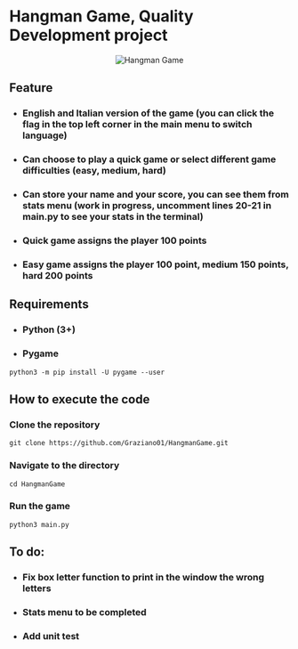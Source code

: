 # **Hangman Game, Quality Development project**

<p align="center">
<img src="https://github.com/Graziano01/HangmanGame/blob/main/assets/img.png?raw=true" title="Hangman Game">
</p>


## Feature

- ### English and Italian version of the game (you can click the flag in the top left corner in the main menu to switch language)

- ### Can choose to play a quick game or select different game difficulties (easy, medium, hard)

- ### Can store your name and your score, you can see them from stats menu (work in progress, uncomment lines 20-21 in main.py to see your stats in the terminal)

- ### Quick game assigns the player 100 points

- ### Easy game assigns the player 100 point, medium 150 points, hard 200 points



## Requirements

- ### Python (3+)

- ### Pygame

```shell
python3 -m pip install -U pygame --user
```



## How to execute the code

### Clone the repository

```shell
git clone https://github.com/Graziano01/HangmanGame.git
```

### Navigate to the directory

```shell
cd HangmanGame
```

### Run the game

```shell
python3 main.py
```



## To do:

- ### Fix box letter function to print in the window the wrong letters 

- ### Stats menu to be completed

- ### Add unit test
